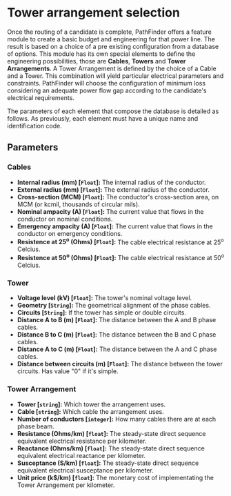 # Tower arrangement selection

Once the routing of a candidate is complete, PathFinder offers a feature module to create a basic budget and engineering for that power line. The result is based on a choice of a pre existing configuration from a database of options. This module has its own special elements to define the engineering possibilities, those are **Cables**, **Towers** and **Tower Arrangements**. A Tower Arrangement is defined by the choice of a Cable and a Tower. This combination will yield particular electrical parameters and constraints. PathFinder will choose the configuration of minimum loss considering an adequate power flow gap according to the candidate's electrical requirements.

The parameters of each element that compose the database is detailed as follows. As previously, each element must have a unique name and identification code.

## Parameters

### Cables
* **Internal radius (mm) [`Float`]:** The internal radius of the conductor.
* **External radius (mm) [`Float`]:** The external radius of the conductor.
* **Cross-section (MCM) [`Float`]:** The conductor's cross-section area, on MCM (or kcmil, thousands of circular mils).
* **Nominal ampacity (A) [`Float`]:** The current value that flows in the conductor on nominal conditions.
* **Emergency ampacity (A) [`Float`]:** The current value that flows in the conductor on emergency conditions.
* **Resistence at 25<sup>o</sup> (Ohms) [`Float`]:** The cable electrical resistance at 25<sup>o</sup> Celcius.
* **Resistence at 50<sup>o</sup> (Ohms) [`Float`]:** The cable electrical resistance at 50<sup>o</sup> Celcius.

### Tower
* **Voltage level (kV) [`Float`]:** The tower's nominal voltage level.
* **Geometry [`String`]:** The geometrical alignment of the phase cables.
* **Circuits [`String`]:** If the tower has simple or double circuits.
* **Distance A to B (m) [`Float`]:** The distance between the A and B phase cables.
* **Distance B to C (m) [`Float`]:** The distance between the B and C phase cables.
* **Distance A to C (m) [`Float`]:** The distance between the A and C phase cables.
* **Distance between circuits (m) [`Float`]:** The distance between the tower circuits. Has value "0" if it's simple.

### Tower Arrangement
* **Tower [`string`]:** Which tower the arrangement uses.
* **Cable [`string`]:** Which cable the arrangement uses.
* **Number of conductors [`integer`]:** How many cables there are at each phase beam.
* **Resistance (Ohms/km) [`float`]:** The steady-state direct sequence equivalent electrical resistance per kilometer.
* **Reactance (Ohms/km) [`float`]:** The steady-state direct sequence equivalent electrical reactance per kilometer.
* **Susceptance (S/km) [`float`]:** The steady-state direct sequence equivalent electrical susceptance per kilometer.
* **Unit price (k$/km) [`float`]:** The monetary cost of implementating the Tower Arrangement per kilometer.
